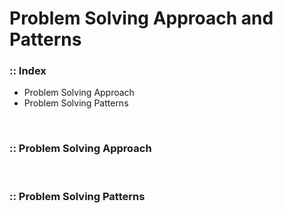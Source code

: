 # Problem Solving Approach and Patterns
### :: Index
- Problem Solving Approach
- Problem Solving Patterns

<br />

### :: Problem Solving Approach

<br />

### :: Problem Solving Patterns
